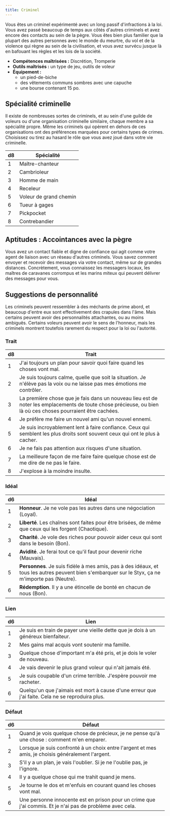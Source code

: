 ```yaml
---
title: Criminel
---
```

Vous êtes un criminel expérimenté avec un long passif d'infractions à la loi. Vous avez passé beaucoup de temps aux côtés d'autres criminels et avez encore des contacts au sein de la pègre. Vous êtes bien plus familier que la plupart des autres personnes avec le monde du meurtre, du vol et de la violence qui règne au sein de la civilisation, et vous avez survécu jusque là en bafouant les règles et les lois de la société.

- **Compétences maîtrisées :** Discrétion, Tromperie
- **Outils maîtrisés :** un type de jeu, outils de voleur
- **Équipement :**
	- un pied-de-biche
	- des vêtements communs sombres avec une capuche
	- une bourse contenant 15 po.

## Spécialité criminelle
Il existe de nombreuses sortes de criminels, et au sein d'une guilde de voleurs ou d'une organisation criminelle similaire, chaque membre a sa spécialité propre. Même les criminels qui opèrent en dehors de ces organisations ont des préférences marquées pour certains types de crimes. Choisissez ou tirez au hasard le rôle que vous avez joué dans votre vie criminelle.

|d8|Spécialité|
|--|--|
|1|Maître-chanteur|
|2|Cambrioleur|
|3|Homme de main|
|4|Receleur|
|5|Voleur de grand chemin|
|6|Tueur à gages|
|7|Pickpocket|
|8|Contrebandier|

## Aptitudes : Accointances avec la pègre
Vous avez un contact fiable et digne de confiance qui agit comme votre agent de liaison avec un réseau d'autres criminels. Vous savez comment envoyer et recevoir des messages via votre contact, même sur de grandes distances. Concrètement, vous connaissez les messagers locaux, les maîtres de caravanes corrompus et les marins miteux qui peuvent délivrer des messages pour vous.

## Suggestions de personnalité
Les criminels peuvent ressembler à des méchants de prime abord, et beaucoup d'entre eux sont effectivement des crapules dans l'âme. Mais certains peuvent avoir des personnalités attachantes, ou au moins ambiguës. Certains voleurs peuvent avoir le sens de l'honneur, mais les criminels montrent toutefois rarement du respect pour la loi ou l'autorité.

### Trait
|d8|Trait|
|--|--|
|1|J'ai toujours un plan pour savoir quoi faire quand les choses vont mal.|
|2|Je suis toujours calme, quelle que soit la situation. Je n'élève pas la voix ou ne laisse pas mes émotions me contrôler.|
|3|La première chose que je fais dans un nouveau lieu est de noter les emplacements de toute chose précieuse, ou bien là où ces choses pourraient être cachées.|
|4|Je préfère me faire un nouvel ami qu'un nouvel ennemi.|
|5|Je suis incroyablement lent à faire confiance. Ceux qui semblent les plus droits sont souvent ceux qui ont le plus à cacher.|
|6|Je ne fais pas attention aux risques d'une situation.|
|7|La meilleure façon de me faire faire quelque chose est de me dire de ne pas le faire.|
|8|J'explose à la moindre insulte.|

### Idéal
|d6|Idéal|
|--|--|
|1|**Honneur**. Je ne vole pas les autres dans une négociation (Loyal).|
|2|**Liberté**. Les chaînes sont faites pour être brisées, de même que ceux qui les forgent (Chaotique).|
|3|**Charité**. Je vole des riches pour pouvoir aider ceux qui sont dans le besoin (Bon).|
|4|**Avidité**. Je ferai tout ce qu'il faut pour devenir riche (Mauvais).|
|5|**Personnes**. Je suis fidèle à mes amis, pas à des idéaux, et tous les autres peuvent bien s'embarquer sur le Styx, ça ne m'importe pas (Neutre).|
|6|**Rédemption**. Il y a une étincelle de bonté en chacun de nous (Bon).|

### Lien
|d6|Lien|
|--|--|
|1|Je suis en train de payer une vieille dette que je dois à un généreux bienfaiteur.|
|2|Mes gains mal acquis vont soutenir ma famille.|
|3|Quelque chose d'important m'a été pris, et je dois le voler de nouveau.|
|4|Je vais devenir le plus grand voleur qui n'ait jamais été.|
|5|Je suis coupable d'un crime terrible. J'espère pouvoir me racheter.|
|6|Quelqu'un que j'aimais est mort à cause d'une erreur que j'ai faite. Cela ne se reproduira plus.|

### Défaut
|d6|Défaut|
|--|--|
|1|Quand je vois quelque chose de précieux, je ne pense qu'à une chose : comment m'en emparer.|
|2|Lorsque je suis confronté à un choix entre l'argent et mes amis, je choisis généralement l'argent.|
|3|S'il y a un plan, je vais l'oublier. Si je ne l'oublie pas, je l'ignore.|
|4|Il y a quelque chose qui me trahit quand je mens.|
|5|Je tourne le dos et m'enfuis en courant quand les choses vont mal.|
|6|Une personne innocente est en prison pour un crime que j'ai commis. Et je n'ai pas de problème avec cela.|